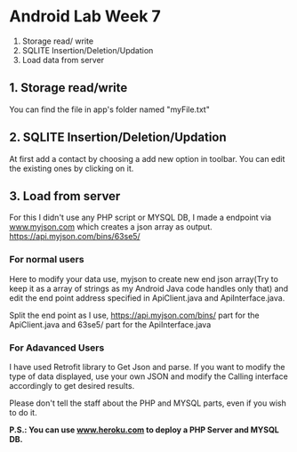# Android Lab Week 7

1. Storage read/ write
2. SQLITE Insertion/Deletion/Updation
3. Load data from server


## 1. Storage read/write
You can find the file in app's folder named "myFile.txt"

## 2. SQLITE Insertion/Deletion/Updation 
At first add a contact by choosing a add new option in toolbar. 
You can edit the existing ones by clicking on it.

## 3. Load from server
For this I didn't use any PHP script or MYSQL DB, I made a endpoint via www.myjson.com which creates a json array as output.
https://api.myjson.com/bins/63se5/

### For normal users
Here to modify your data use, myjson to create new end json array(Try to keep it as a array of strings as my Android Java code handles only that) and edit the end point address specified in ApiClient.java and ApiInterface.java.

Split the end point as I use,
https://api.myjson.com/bins/  part for the ApiClient.java
and
63se5/ part for the ApiInterface.java


### For Adavanced Users
I have used Retrofit library to Get Json and parse. If you want to modify the type of data displayed, use your own JSON and modify the Calling interface accordingly to get desired results.


Please don't tell the staff about the PHP and MYSQL parts, even if you wish to do it.


<b>P.S.: You can use www.heroku.com to deploy a PHP Server and MYSQL DB.</b>

